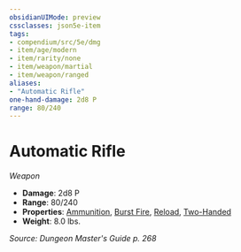 ```yaml
---
obsidianUIMode: preview
cssclasses: json5e-item
tags:
- compendium/src/5e/dmg
- item/age/modern
- item/rarity/none
- item/weapon/martial
- item/weapon/ranged
aliases: 
- "Automatic Rifle"
one-hand-damage: 2d8 P
range: 80/240
---
```

# Automatic Rifle
*Weapon*  

- **Damage**: 2d8 P
- **Range**: 80/240
- **Properties**: [Ammunition](/compendium/rules/item-properties.md#Ammunition), [Burst Fire](/compendium/rules/item-properties.md#Burst%20Fire), [Reload](/compendium/rules/item-properties.md#Reload), [Two-Handed](/compendium/rules/item-properties.md#Two-Handed)
- **Weight**: 8.0 lbs.

*Source: Dungeon Master's Guide p. 268*